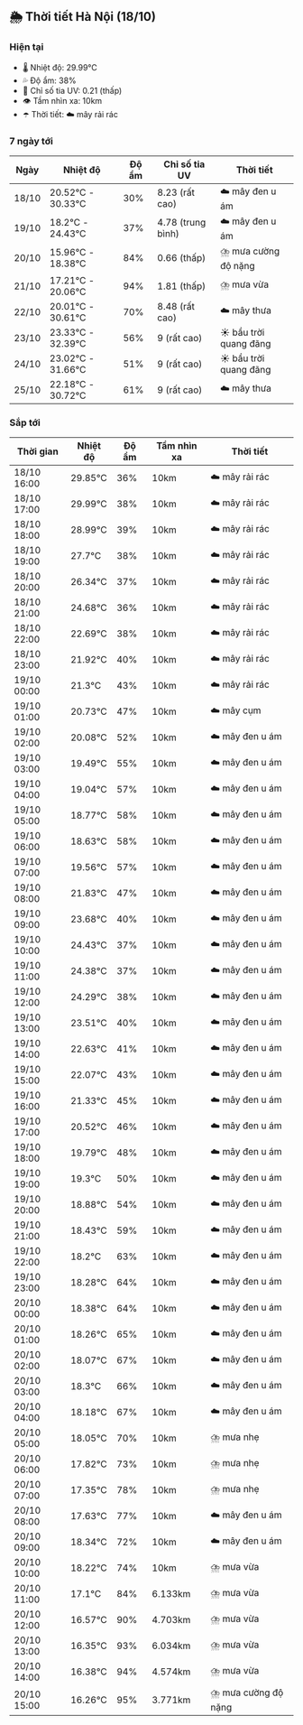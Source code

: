 ## 🌦️ Thời tiết Hà Nội (18/10)

### Hiện tại

- 🌡️ Nhiệt độ: 29.99℃
- 💦 Độ ẩm: 38%
- 🌟 Chỉ số tia UV: 0.21 (thấp)
- 👁️ Tầm nhìn xa: 10km
- ☂️ Thời tiết: ☁️ mây rải rác

### 7 ngày tới

| Ngày | Nhiệt độ | Độ ẩm | Chỉ số tia UV | Thời tiết |
| --- | --- | --- | --- | --- |
| 18/10 | 20.52℃ - 30.33℃ | 30% | 8.23 (rất cao) | ☁️ mây đen u ám |
| 19/10 | 18.2℃ - 24.43℃ | 37% | 4.78 (trung bình) | ☁️ mây đen u ám |
| 20/10 | 15.96℃ - 18.38℃ | 84% | 0.66 (thấp) | ⛈️ mưa cường độ nặng |
| 21/10 | 17.21℃ - 20.06℃ | 94% | 1.81 (thấp) | ⛈️ mưa vừa |
| 22/10 | 20.01℃ - 30.61℃ | 70% | 8.48 (rất cao) | ☁️ mây thưa |
| 23/10 | 23.33℃ - 32.39℃ | 56% | 9 (rất cao) | ☀️ bầu trời quang đãng |
| 24/10 | 23.02℃ - 31.66℃ | 51% | 9 (rất cao) | ☀️ bầu trời quang đãng |
| 25/10 | 22.18℃ - 30.72℃ | 61% | 9 (rất cao) | ☁️ mây thưa |

### Sắp tới

| Thời gian | Nhiệt độ | Độ ẩm | Tầm nhìn xa | Thời tiết |
| --- | --- | --- | --- | --- |
| 18/10 16:00 | 29.85℃ | 36% | 10km | ☁️ mây rải rác |
| 18/10 17:00 | 29.99℃ | 38% | 10km | ☁️ mây rải rác |
| 18/10 18:00 | 28.99℃ | 39% | 10km | ☁️ mây rải rác |
| 18/10 19:00 | 27.7℃ | 38% | 10km | ☁️ mây rải rác |
| 18/10 20:00 | 26.34℃ | 37% | 10km | ☁️ mây rải rác |
| 18/10 21:00 | 24.68℃ | 36% | 10km | ☁️ mây rải rác |
| 18/10 22:00 | 22.69℃ | 38% | 10km | ☁️ mây rải rác |
| 18/10 23:00 | 21.92℃ | 40% | 10km | ☁️ mây rải rác |
| 19/10 00:00 | 21.3℃ | 43% | 10km | ☁️ mây rải rác |
| 19/10 01:00 | 20.73℃ | 47% | 10km | ☁️ mây cụm |
| 19/10 02:00 | 20.08℃ | 52% | 10km | ☁️ mây đen u ám |
| 19/10 03:00 | 19.49℃ | 55% | 10km | ☁️ mây đen u ám |
| 19/10 04:00 | 19.04℃ | 57% | 10km | ☁️ mây đen u ám |
| 19/10 05:00 | 18.77℃ | 58% | 10km | ☁️ mây đen u ám |
| 19/10 06:00 | 18.63℃ | 58% | 10km | ☁️ mây đen u ám |
| 19/10 07:00 | 19.56℃ | 57% | 10km | ☁️ mây đen u ám |
| 19/10 08:00 | 21.83℃ | 47% | 10km | ☁️ mây đen u ám |
| 19/10 09:00 | 23.68℃ | 40% | 10km | ☁️ mây đen u ám |
| 19/10 10:00 | 24.43℃ | 37% | 10km | ☁️ mây đen u ám |
| 19/10 11:00 | 24.38℃ | 37% | 10km | ☁️ mây đen u ám |
| 19/10 12:00 | 24.29℃ | 38% | 10km | ☁️ mây đen u ám |
| 19/10 13:00 | 23.51℃ | 40% | 10km | ☁️ mây đen u ám |
| 19/10 14:00 | 22.63℃ | 41% | 10km | ☁️ mây đen u ám |
| 19/10 15:00 | 22.07℃ | 43% | 10km | ☁️ mây đen u ám |
| 19/10 16:00 | 21.33℃ | 45% | 10km | ☁️ mây đen u ám |
| 19/10 17:00 | 20.52℃ | 46% | 10km | ☁️ mây đen u ám |
| 19/10 18:00 | 19.79℃ | 48% | 10km | ☁️ mây đen u ám |
| 19/10 19:00 | 19.3℃ | 50% | 10km | ☁️ mây đen u ám |
| 19/10 20:00 | 18.88℃ | 54% | 10km | ☁️ mây đen u ám |
| 19/10 21:00 | 18.43℃ | 59% | 10km | ☁️ mây đen u ám |
| 19/10 22:00 | 18.2℃ | 63% | 10km | ☁️ mây đen u ám |
| 19/10 23:00 | 18.28℃ | 64% | 10km | ☁️ mây đen u ám |
| 20/10 00:00 | 18.38℃ | 64% | 10km | ☁️ mây đen u ám |
| 20/10 01:00 | 18.26℃ | 65% | 10km | ☁️ mây đen u ám |
| 20/10 02:00 | 18.07℃ | 67% | 10km | ☁️ mây đen u ám |
| 20/10 03:00 | 18.3℃ | 66% | 10km | ☁️ mây đen u ám |
| 20/10 04:00 | 18.18℃ | 67% | 10km | ☁️ mây đen u ám |
| 20/10 05:00 | 18.05℃ | 70% | 10km | ⛈️ mưa nhẹ |
| 20/10 06:00 | 17.82℃ | 73% | 10km | ⛈️ mưa nhẹ |
| 20/10 07:00 | 17.35℃ | 78% | 10km | ⛈️ mưa nhẹ |
| 20/10 08:00 | 17.63℃ | 77% | 10km | ☁️ mây đen u ám |
| 20/10 09:00 | 18.34℃ | 72% | 10km | ☁️ mây đen u ám |
| 20/10 10:00 | 18.22℃ | 74% | 10km | ⛈️ mưa vừa |
| 20/10 11:00 | 17.1℃ | 84% | 6.133km | ⛈️ mưa vừa |
| 20/10 12:00 | 16.57℃ | 90% | 4.703km | ⛈️ mưa vừa |
| 20/10 13:00 | 16.35℃ | 93% | 6.034km | ⛈️ mưa vừa |
| 20/10 14:00 | 16.38℃ | 94% | 4.574km | ⛈️ mưa vừa |
| 20/10 15:00 | 16.26℃ | 95% | 3.771km | ⛈️ mưa cường độ nặng |
